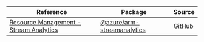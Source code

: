 | Reference | Package | Source |
|---|---|---|
|[Resource Management - Stream Analytics](arm-streamanalytics-readme.md)|[@azure/arm-streamanalytics](https://www.npmjs.com/package/@azure/arm-streamanalytics)|[GitHub](https://github.com/Azure/azure-sdk-for-js/blob/main/sdk/streamanalytics/arm-streamanalytics)|
